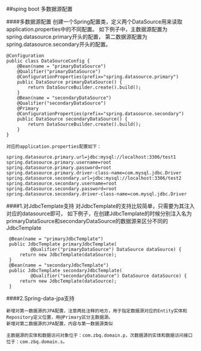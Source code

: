 ##sping boot 多数据源配置

####多数据源配置
    创建一个Spring配置类，定义两个DataSource用来读取application.properties中的不同配置。
    如下例子中，主数据源配置为spring.datasource.primary开头的配置，
    第二数据源配置为spring.datasource.secondary开头的配置。
   
    @Configuration
    public class DataSourceConfig {
        @Bean(name = "primaryDataSource")
        @Qualifier("primaryDataSource")
        @ConfigurationProperties(prefix="spring.datasource.primary")
        public DataSource primaryDataSource() {
            return DataSourceBuilder.create().build();
        }
        @Bean(name = "secondaryDataSource")
        @Qualifier("secondaryDataSource")
        @Primary
        @ConfigurationProperties(prefix="spring.datasource.secondary")
        public DataSource secondaryDataSource() {
            return DataSourceBuilder.create().build();
        }
    }
    
    对应的application.properties配置如下：
    
    spring.datasource.primary.url=jdbc:mysql://localhost:3306/test1
    spring.datasource.primary.username=root
    spring.datasource.primary.password=root
    spring.datasource.primary.driver-class-name=com.mysql.jdbc.Driver
    spring.datasource.secondary.url=jdbc:mysql://localhost:3306/test2
    spring.datasource.secondary.username=root
    spring.datasource.secondary.password=root
    spring.datasource.secondary.driver-class-name=com.mysql.jdbc.Driver
    
####1.对JdbcTemplate支持
     对JdbcTemplate的支持比较简单，只需要为其注入对应的datasource即可，
     如下例子，在创建JdbcTemplate的时候分别注入名为primaryDataSource和secondaryDataSource的数据源来区分不同的JdbcTemplate
     
     @Bean(name = "primaryJdbcTemplate")
     public JdbcTemplate primaryJdbcTemplate(
             @Qualifier("primaryDataSource") DataSource dataSource) {
         return new JdbcTemplate(dataSource);
     }
     @Bean(name = "secondaryJdbcTemplate")
     public JdbcTemplate secondaryJdbcTemplate(
             @Qualifier("secondaryDataSource") DataSource dataSource) {
         return new JdbcTemplate(dataSource);
     }
     
####2.Spring-data-jpa支持

    新增对第一数据源的JPA配置，注意两处注释的地方，用于指定数据源对应的Entity实体和Repository定义位置，用@Primary区分主数据源。
    新增对第二数据源的JPA配置，内容与第一数据源类似
    
    主数据源的实体和数据访问对象位于：com.zbq.domain.p，次数据源的实体和数据访问接口位于：com.zbq.domain.s。